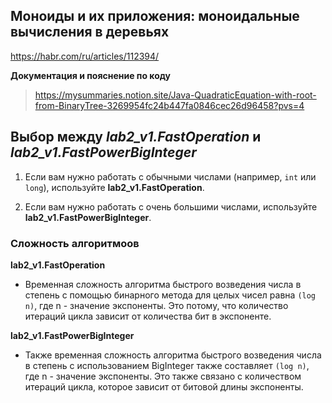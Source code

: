 ## Моноиды и их приложения: моноидальные вычисления в деревьях
https://habr.com/ru/articles/112394/

**Документация и пояснение по коду**
> https://mysummaries.notion.site/Java-QuadraticEquation-with-root-from-BinaryTree-3269954fc24b447fa0846cec26d96458?pvs=4

## Выбор между ***lab2_v1.FastOperation*** и ***lab2_v1.FastPowerBigInteger***
1. Если вам нужно работать с обычными числами (например, `int` или `long`), используйте **lab2_v1.FastOperation**.

2. Если вам нужно работать с очень большими числами, используйте **lab2_v1.FastPowerBigInteger**.

### Сложность алгоритмоов 

**lab2_v1.FastOperation**
- Временная сложность алгоритма быстрого возведения числа в степень с помощью бинарного метода для целых чисел равна `(log n)`, где n - значение экспоненты. Это потому, что количество итераций цикла зависит от количества бит в экспоненте.

**lab2_v1.FastPowerBigInteger**
- Также временная сложность алгоритма быстрого возведения числа в степень с использованием BigInteger также составляет `(log n)`, где n - значение экспоненты. Это также связано с количеством итераций цикла, которое зависит от битовой длины экспоненты.